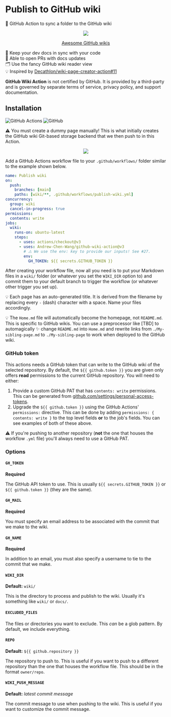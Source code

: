 # Publish to GitHub wiki

📖 GitHub Action to sync a folder to the GitHub wiki

<div align="center">

![](https://user-images.githubusercontent.com/61068799/210448771-8926fa1d-eabb-4d92-8fa0-56468c05f3b2.png)

<!-- FUTURE: Add more links here like "🆕 v4" or "Real-world workflow" -->

[Awesome GitHub wikis](https://github.com/MyHoneyBadger/awesome-github-wiki)

</div>

<!-- FUTURE: Add "📕 Utilizes `git subtree` to preserve commit history" -->

📂 Keep your dev docs in sync with your code \
🔁 Able to open PRs with docs updates \
🗂️ Use the fancy GitHub wiki reader view \
💡 Inspired by [Decathlon/wiki-page-creator-action#11]

**GitHub Wiki Action** is not certified by GitHub. It is provided by a
third-party and is governed by separate terms of service, privacy policy, and
support documentation.

## Installation

![GitHub Actions](https://img.shields.io/static/v1?style=for-the-badge&message=GitHub+Actions&color=2088FF&logo=GitHub+Actions&logoColor=FFFFFF&label=)
![GitHub](https://img.shields.io/static/v1?style=for-the-badge&message=GitHub&color=181717&logo=GitHub&logoColor=FFFFFF&label=)

⚠️ You must create a dummy page manually! This is what initially creates the
GitHub wiki Git-based storage backend that we then push to in this Action.

<div align="center">

![](https://user-images.githubusercontent.com/61068799/224426115-98106d72-6323-4101-8d08-f349af3fcc03.png)

</div>

Add a GitHub Actions workflow file to your `.github/workflows/` folder similar
to the example shown below.

<!-- FUTURE: Change this to be as simple as possible (all defaults) -->

```yml
name: Publish wiki
on:
  push:
    branches: [main]
    paths: [wiki/**, .github/workflows/publish-wiki.yml]
concurrency:
  group: wiki
  cancel-in-progress: true
permissions:
  contents: write
jobs:
  wiki:
    runs-on: ubuntu-latest
    steps:
      - uses: actions/checkout@v3
      - uses: Andrew-Chen-Wang/github-wiki-action@v3
        # ⚠️ We use the env: key to provide our inputs! See #27.
        env:
          GH_TOKEN: ${{ secrets.GITHUB_TOKEN }}
```

<!--
FUTURE: Add this paragraph:

⚠️ Make sure that any changes made to the Markdown files in the GitHub Action
_are also committed_! This GitHub Action uses `git subtree` which takes the
state of the latest Git commit, not the current state of the working directory.
You can use [EndBug/add-and-commit] or `git add -A` and
`git commit --amend --no-edit` to commit changes inside your workflow.

-->

<!--
FUTURE: Add a second example

```yml
name: Publish to GitHub wiki
on:
  push:
    branches: [main]
    paths: [wiki/**, .github/workflows/wiki.yml]
concurrency:
  group: wiki
  cancel-in-progress: true
permissions:
  contents: write
jobs:
  wiki:
    environment:
      name: github-wiki
      url: ${{ steps.github-wiki-action.outputs.page_url }}
    runs-on: ubuntu-latest
    steps:
      - uses: actions/checkout@v3
      - run: date > my-wiki/Todays-date.md
      - uses: EndBug/add-and-commit@v9
      - uses: Andrew-Chen-Wang/github-wiki-action@v4
        id: github-wiki-action
        with:
          path: my-wiki
```
-->

<!-- FUTURE: Change this to `path` instead of `WIKI_DIR` -->

After creating your workflow file, now all you need is to put your Markdown
files in a `wiki/` folder (or whatever you set the `WIKI_DIR` option to) and
commit them to your default branch to trigger the workflow (or whatever other
trigger you set up).

💡 Each page has an auto-generated title. It is derived from the filename by
replacing every `-` (dash) character with a space. Name your files accordingly.

💡 The `Home.md` file will automatically become the homepage, not `README.md`.
This is specific to GitHub wikis. You can use a preprocessor like [TBD] to
automagically ✨ change `README.md` into `Home.md` and rewrite links from
`./My-sibling-page.md` to `./My-sibling-page` to work when deployed to the
GitHub wiki.

### GitHub token

This actions needs a GitHub token that can write to the GitHub wiki of the
selected repository. By default, the `${{ github.token }}` you are given only
offers **read** permissions to the current GitHub repository. You will need to
either:

1. Provide a custom GitHub PAT that has `contents: write` permissions. This can
   be generated from [github.com/settings/personal-access-tokens].
2. Upgrade the `${{ github.token }}` using the GitHub Actions' `permissions:`
   directive. This can be done by adding `permissions: { contents: write }` to
   the top level fields **or** to the job's fields. You can see examples of both
   of these above.

⚠️ If you're pushing to another repository (**not** the one that houses the
workflow `.yml` file) you'll always need to use a GitHub PAT.

### Options

#### `GH_TOKEN`

**Required**

The GitHub API token to use. This is usually `${{ secrets.GITHUB_TOKEN }}` or
`${{ github.token }}` (they are the same).

#### `GH_MAIL`

**Required**

You must specify an email address to be associated with the commit that we make
to the wiki.

#### `GH_NAME`

**Required**

In addition to an email, you must also specify a username to tie to the commit
that we make.

#### `WIKI_DIR`

**Default:** `wiki/`

This is the directory to process and publish to the wiki. Usually it's something
like `wiki/` or `docs/`.

#### `EXCLUDED_FILES`

The files or directories you want to exclude. This _can_ be a glob pattern. By
default, we include everything.

#### `REPO`

**Default:** `${{ github.repository }}`

The repository to push to. This is useful if you want to push to a different
repository than the one that houses the workflow file. This should be in the
format `owner/repo`.

#### `WIKI_PUSH_MESSAGE`

**Default:** _latest commit message_

The commit message to use when pushing to the wiki. This is useful if you want
to customize the commit message.

<!--
FUTURE: Add outputs?

### Outputs

TODO: Add outputs table. Remove this if there are no outputs.
-->

<!--
FUTURE: Add "Development" section

## Development

![Codespaces](https://img.shields.io/static/v1?style=for-the-badge&message=Codespaces&color=181717&logo=GitHub&logoColor=FFFFFF&label=)
![Devcontainers](https://img.shields.io/static/v1?style=for-the-badge&message=Devcontainers&color=2496ED&logo=Docker&logoColor=FFFFFF&label=)

This project consists of a single file. If you're making a small change, you
probably don't need a full dev environment and can just edit the file in the
GitHub web editor or [GitHub.dev].

But, if you really want some of that Bash intellisense, this project comes with
a devcontainer config equipped with a Bash extension pack and some other GitHub
Actions helpers like [`act`] and a few intellisense extensions for
`actions.yml`.

🧪 This project is tested is directly on this repository. Check out the
`test.yml` workflow and the <kbd>Wiki</kbd> tab to see it in action!

🧙‍♂️ Make sure you format your code! We use [Prettier] to format Markdown and
[shfmt] to format Bash code. 🌋 To avoid catastorophic failure, we also use
[shellcheck] to lint our Bash code for common errors.

-->

<!-- prettier-ignore-start -->
[github.dev]: https://github.com/github/dev
[`act`]: https://github.com/nektos/act#readme
[EndBug/add-and-commit]: https://github.com/EndBug/add-and-commit#readme
[github.com/settings/personal-access-tokens]: https://github.com/settings/personal-access-tokens
[Decathlon/wiki-page-creator-action#11]: https://github.com/Decathlon/wiki-page-creator-action/issues/11
[shfmt]: https://github.com/mvdan/sh#shfmt
[shellcheck]: https://www.shellcheck.net/
[prettier]: https://prettier.io/
<!-- prettier-ignore-end -->
